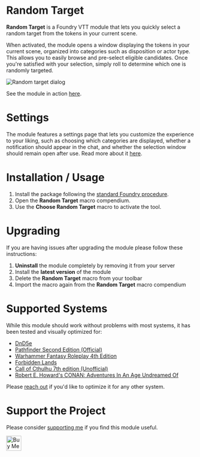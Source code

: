 # Random Target

**Random Target** is a Foundry VTT module that lets you quickly select a random target from the tokens in your current scene.

When activated, the module opens a window displaying the tokens in your current scene, organized into categories such as disposition or actor type. This allows you to easily browse and pre-select eligible candidates. Once you're satisfied with your selection, simply roll to determine which one is randomly targeted.

![Random target dialog](.github/docs/cover.gif)

See the module in action [here](https://youtu.be/YFAZ51cCMI4).

# Settings

The module features a settings page that lets you customize the experience to your liking, such as choosing which 
categories are displayed, whether a notification should appear in the chat, and whether the selection window should remain open after use. Read more about it [here](https://github.com/mcavallo/foundry-vtt-random-target/wiki/Settings).

# Installation / Usage

1. Install the package following the [standard Foundry procedure](https://foundryvtt.wiki/en/basics/Modules).
2. Open the **Random Target** macro compendium.
3. Use the **Choose Random Target** macro to activate the tool.

# Upgrading

If you are having issues after upgrading the module please follow these instructions:

1. **Uninstall** the module completely by removing it from your server
2. Install the **latest version** of the module
3. Delete the **Random Target** macro from your toolbar
4. Import the macro again from the **Random Target** macro compendium

# Supported Systems

While this module should work without problems with most systems, it has been tested and visually optimized for:

- [DnD5e](https://foundryvtt.com/packages/dnd5e)
- [Pathfinder Second Edition (Official)](https://foundryvtt.com/packages/pf2e)
- [Warhammer Fantasy Roleplay 4th Edition](https://foundryvtt.com/packages/wfrp4e)
- [Forbidden Lands](https://foundryvtt.com/packages/forbidden-lands)
- [Call of Cthulhu 7th edition (Unofficial)](https://foundryvtt.com/packages/CoC7)
- [Robert E. Howard's CONAN: Adventures In An Age Undreamed Of](https://foundryvtt.com/packages/conan2d20)

Please [reach out](https://github.com/mcavallo/foundry-vtt-random-target/issues) if you'd like to optimize it for any other system.

# Support the Project

Please consider [supporting me](https://www.buymeacoffee.com/ikindred) if you find this module useful.

<a href="https://www.buymeacoffee.com/ikindred" target="_blank"><img src="https://cdn.buymeacoffee.com/buttons/v2/default-yellow.png" alt="Buy Me A Coffee" height="40"></a>
